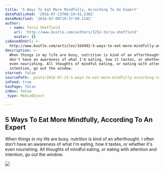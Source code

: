 ```yaml
---
title: '5 Ways To Eat More Mindfully, According To An Expert'
datePublished: '2016-07-13T00:19:41.238Z'
dateModified: '2016-07-09T19:37:09.114Z'
author:
  - name: Toria Sheffield
    url: 'http://www.bustle.com/authors/1252-toria-sheffield'
    avatar: {}
isBasedOnUrl: >-
  http://www.bustle.com/articles/164492-5-ways-to-eat-more-mindfully-according-to-an-expert
description: >-
  When things in my life are busy, nutrition is kind of an afterthought. I often
  don't have an awareness of what I'm eating, how it tastes, or whether it's
  even nourishing. All thoughts of mindful eating, or eating with attention and
  intention, go out the window.
starred: false
sourcePath: _posts/2016-07-13-5-ways-to-eat-more-mindfully-according-to-an-expert.md
inFeed: true
hasPage: false
inNav: false
_type: MediaObject

---
```

<article style=""><h1>5 Ways To Eat More Mindfully, According To An Expert</h1><p>When things in my life are busy, nutrition is kind of an afterthought. I often don't have an awareness of what I'm eating, how it tastes, or whether it's even nourishing. All thoughts of mindful eating, or eating with attention and intention, go out the window.</p><img src="https://lovelace-media.imgix.net/uploads/1252/f3ed3950-1097-0134-24a2-0e1b1c96d76b.jpg?w=700&amp;fit=max&amp;auto=format&amp;q=70" /></article>